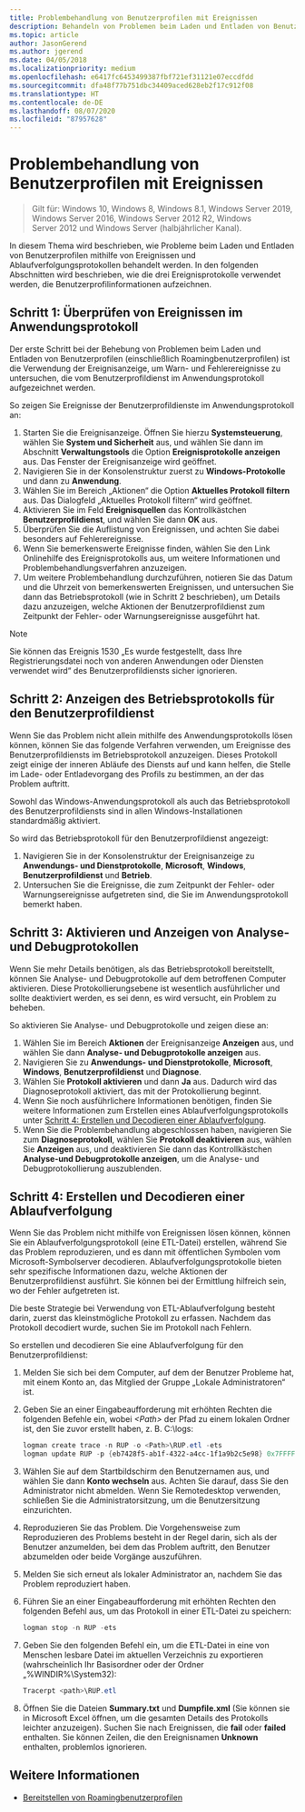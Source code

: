 ```yaml
---
title: Problembehandlung von Benutzerprofilen mit Ereignissen
description: Behandeln von Problemen beim Laden und Entladen von Benutzerprofilen mithilfe von Ereignissen und Ablaufverfolgungsprotokollen.
ms.topic: article
author: JasonGerend
ms.author: jgerend
ms.date: 04/05/2018
ms.localizationpriority: medium
ms.openlocfilehash: e6417fc6453499387fbf721ef31121e07eccdfdd
ms.sourcegitcommit: dfa48f77b751dbc34409aced628eb2f17c912f08
ms.translationtype: HT
ms.contentlocale: de-DE
ms.lasthandoff: 08/07/2020
ms.locfileid: "87957628"
---
```

# <a name="troubleshoot-user-profiles-with-events"></a>Problembehandlung von Benutzerprofilen mit Ereignissen

>Gilt für: Windows 10, Windows 8, Windows 8.1, Windows Server 2019, Windows Server 2016, Windows Server 2012 R2, Windows Server 2012 und Windows Server (halbjährlicher Kanal).

In diesem Thema wird beschrieben, wie Probleme beim Laden und Entladen von Benutzerprofilen mithilfe von Ereignissen und Ablaufverfolgungsprotokollen behandelt werden. In den folgenden Abschnitten wird beschrieben, wie die drei Ereignisprotokolle verwendet werden, die Benutzerprofilinformationen aufzeichnen.

## <a name="step-1-checking-events-in-the-application-log"></a>Schritt 1: Überprüfen von Ereignissen im Anwendungsprotokoll

Der erste Schritt bei der Behebung von Problemen beim Laden und Entladen von Benutzerprofilen (einschließlich Roamingbenutzerprofilen) ist die Verwendung der Ereignisanzeige, um Warn- und Fehlerereignisse zu untersuchen, die vom Benutzerprofildienst im Anwendungsprotokoll aufgezeichnet werden.

So zeigen Sie Ereignisse der Benutzerprofildienste im Anwendungsprotokoll an:

1. Starten Sie die Ereignisanzeige. Öffnen Sie hierzu **Systemsteuerung**, wählen Sie **System und Sicherheit** aus, und wählen Sie dann im Abschnitt **Verwaltungstools** die Option **Ereignisprotokolle anzeigen** aus. Das Fenster der Ereignisanzeige wird geöffnet.
2. Navigieren Sie in der Konsolenstruktur zuerst zu **Windows-Protokolle** und dann zu **Anwendung**.
3. Wählen Sie im Bereich „Aktionen“ die Option **Aktuelles Protokoll filtern** aus. Das Dialogfeld „Aktuelles Protokoll filtern“ wird geöffnet.
4. Aktivieren Sie im Feld **Ereignisquellen** das Kontrollkästchen **Benutzerprofildienst**, und wählen Sie dann **OK** aus.
5. Überprüfen Sie die Auflistung von Ereignissen, und achten Sie dabei besonders auf Fehlerereignisse.
6. Wenn Sie bemerkenswerte Ereignisse finden, wählen Sie den Link Onlinehilfe des Ereignisprotokolls aus, um weitere Informationen und Problembehandlungsverfahren anzuzeigen.
7. Um weitere Problembehandlung durchzuführen, notieren Sie das Datum und die Uhrzeit von bemerkenswerten Ereignissen, und untersuchen Sie dann das Betriebsprotokoll (wie in Schritt 2 beschrieben), um Details dazu anzuzeigen, welche Aktionen der Benutzerprofildienst zum Zeitpunkt der Fehler- oder Warnungsereignisse ausgeführt hat.

>[!NOTE]
>Sie können das Ereignis 1530 „Es wurde festgestellt, dass Ihre Registrierungsdatei noch von anderen Anwendungen oder Diensten verwendet wird“ des Benutzerprofildiensts sicher ignorieren.

## <a name="step-2-view-the-operational-log-for-the-user-profile-service"></a>Schritt 2: Anzeigen des Betriebsprotokolls für den Benutzerprofildienst

Wenn Sie das Problem nicht allein mithilfe des Anwendungsprotokolls lösen können, können Sie das folgende Verfahren verwenden, um Ereignisse des Benutzerprofildiensts im Betriebsprotokoll anzuzeigen. Dieses Protokoll zeigt einige der inneren Abläufe des Diensts auf und kann helfen, die Stelle im Lade- oder Entladevorgang des Profils zu bestimmen, an der das Problem auftritt.

Sowohl das Windows-Anwendungsprotokoll als auch das Betriebsprotokoll des Benutzerprofildiensts sind in allen Windows-Installationen standardmäßig aktiviert.

So wird das Betriebsprotokoll für den Benutzerprofildienst angezeigt:

1. Navigieren Sie in der Konsolenstruktur der Ereignisanzeige zu **Anwendungs- und Dienstprotokolle**, **Microsoft**, **Windows**, **Benutzerprofildienst** und **Betrieb**.
2. Untersuchen Sie die Ereignisse, die zum Zeitpunkt der Fehler- oder Warnungsereignisse aufgetreten sind, die Sie im Anwendungsprotokoll bemerkt haben.

## <a name="step-3-enable-and-view-analytic-and-debug-logs"></a>Schritt 3: Aktivieren und Anzeigen von Analyse- und Debugprotokollen

Wenn Sie mehr Details benötigen, als das Betriebsprotokoll bereitstellt, können Sie Analyse- und Debugprotokolle auf dem betroffenen Computer aktivieren. Diese Protokollierungsebene ist wesentlich ausführlicher und sollte deaktiviert werden, es sei denn, es wird versucht, ein Problem zu beheben.

So aktivieren Sie Analyse- und Debugprotokolle und zeigen diese an:

1. Wählen Sie im Bereich **Aktionen** der Ereignisanzeige **Anzeigen** aus, und wählen Sie dann **Analyse- und Debugprotokolle anzeigen** aus.
2. Navigieren Sie zu **Anwendungs- und Dienstprotokolle**, **Microsoft**, **Windows**, **Benutzerprofildienst** und **Diagnose**.
3. Wählen Sie **Protokoll aktivieren** und dann **Ja** aus. Dadurch wird das Diagnoseprotokoll aktiviert, das mit der Protokollierung beginnt.
4. Wenn Sie noch ausführlichere Informationen benötigen, finden Sie weitere Informationen zum Erstellen eines Ablaufverfolgungsprotokolls unter [Schritt 4: Erstellen und Decodieren einer Ablaufverfolgung](#step-4-creating-and-decoding-a-trace).
5. Wenn Sie die Problembehandlung abgeschlossen haben, navigieren Sie zum **Diagnoseprotokoll**, wählen Sie **Protokoll deaktivieren** aus, wählen Sie **Anzeigen** aus, und deaktivieren Sie dann das Kontrollkästchen **Analyse-und Debugprotokolle anzeigen**, um die Analyse- und Debugprotokollierung auszublenden.

## <a name="step-4-creating-and-decoding-a-trace"></a>Schritt 4: Erstellen und Decodieren einer Ablaufverfolgung

Wenn Sie das Problem nicht mithilfe von Ereignissen lösen können, können Sie ein Ablaufverfolgungsprotokoll (eine ETL-Datei) erstellen, während Sie das Problem reproduzieren, und es dann mit öffentlichen Symbolen vom Microsoft-Symbolserver decodieren. Ablaufverfolgungsprotokolle bieten sehr spezifische Informationen dazu, welche Aktionen der Benutzerprofildienst ausführt. Sie können bei der Ermittlung hilfreich sein, wo der Fehler aufgetreten ist.

Die beste Strategie bei Verwendung von ETL-Ablaufverfolgung besteht darin, zuerst das kleinstmögliche Protokoll zu erfassen. Nachdem das Protokoll decodiert wurde, suchen Sie im Protokoll nach Fehlern.

So erstellen und decodieren Sie eine Ablaufverfolgung für den Benutzerprofildienst:

1. Melden Sie sich bei dem Computer, auf dem der Benutzer Probleme hat, mit einem Konto an, das Mitglied der Gruppe „Lokale Administratoren“ ist.
2. Geben Sie an einer Eingabeaufforderung mit erhöhten Rechten die folgenden Befehle ein, wobei *\<Path\>* der Pfad zu einem lokalen Ordner ist, den Sie zuvor erstellt haben, z. B. C:\\logs:

    ```PowerShell
    logman create trace -n RUP -o <Path>\RUP.etl -ets
    logman update RUP -p {eb7428f5-ab1f-4322-a4cc-1f1a9b2c5e98} 0x7FFFFFFF 0x7 -ets
    ```
3. Wählen Sie auf dem Startbildschirm den Benutzernamen aus, und wählen Sie dann **Konto wechseln** aus. Achten Sie darauf, dass Sie den Administrator nicht abmelden. Wenn Sie Remotedesktop verwenden, schließen Sie die Administratorsitzung, um die Benutzersitzung einzurichten.
4. Reproduzieren Sie das Problem. Die Vorgehensweise zum Reproduzieren des Problems besteht in der Regel darin, sich als der Benutzer anzumelden, bei dem das Problem auftritt, den Benutzer abzumelden oder beide Vorgänge auszuführen.
5. Melden Sie sich erneut als lokaler Administrator an, nachdem Sie das Problem reproduziert haben.
6. Führen Sie an einer Eingabeaufforderung mit erhöhten Rechten den folgenden Befehl aus, um das Protokoll in einer ETL-Datei zu speichern:

    ```PowerShell
    logman stop -n RUP -ets
    ```
7. Geben Sie den folgenden Befehl ein, um die ETL-Datei in eine von Menschen lesbare Datei im aktuellen Verzeichnis zu exportieren (wahrscheinlich Ihr Basisordner oder der Ordner „%WINDIR%\\System32):

    ```PowerShell
    Tracerpt <path>\RUP.etl
    ```
8. Öffnen Sie die Dateien **Summary.txt** und **Dumpfile.xml** (Sie können sie in Microsoft Excel öffnen, um die gesamten Details des Protokolls leichter anzuzeigen). Suchen Sie nach Ereignissen, die **fail** oder **failed** enthalten. Sie können Zeilen, die den Ereignisnamen **Unknown** enthalten, problemlos ignorieren.

## <a name="more-information"></a>Weitere Informationen

* [Bereitstellen von Roamingbenutzerprofilen](deploy-roaming-user-profiles.md)